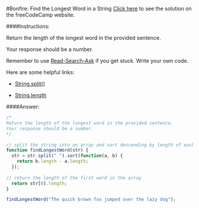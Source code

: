 #Bonfire: Find the Longest Word in a String
<a href="http://freecodecamp.com/challenges/Bonfire:%20Find%20the%20Longest%20Word%20in%20a%20String?solution=%2F*%0AReturn%20the%20length%20of%20the%20longest%20word%20in%20the%20provided%20sentence.%0AYour%20response%20should%20be%20a%20number.%0A*%2F%0A%0A%2F%2F%20split%20the%20string%20into%20an%20array%20and%20sort%20descending%20by%20length%20of%20each%20word%0Afunction%20findLongestWord(str)%20%7B%0A%20%20str%20%3D%20str.split(%22%20%22).sort(function(a%2C%20b)%20%7B%0A%20%20%20%20return%20b.length%20-%20a.length%3B%0A%20%20%7D)%3B%0A%20%20%0A%2F%2F%20return%20the%20length%20of%20the%20first%20word%20in%20the%20array%0A%20%20return%20str%5B0%5D.length%3B%0A%7D%0A%0AfindLongestWord(%22The%20quick%20brown%20fox%20jumped%20over%20the%20lazy%20dog%22)%3B" target="_blank">Click here</a> to see the solution on the freeCodeCamp website.


####Instructions:
<p class="wrappable negative-10">Return the length of the longest word in the provided sentence.</p><p class="wrappable negative-10">Your response should be a number.</p><p class="wrappable negative-10">Remember to use <a href="//github.com/FreeCodeCamp/freecodecamp/wiki/How-to-get-help-when-you-get-stuck" target="_blank">Read-Search-Ask</a> if you get stuck. Write your own code.</p><div class="negative-30-bottom"><div id="MDN-links"><p class="negative-10">Here are some helpful links:</p><div class="negative-10"><ul><li><a href="https://developer.mozilla.org/en-US/docs/Web/JavaScript/Reference/Global_Objects/String/split" target="_blank">String.split()</a></li></ul></div><div class="negative-10"><ul><li><a href="https://developer.mozilla.org/en-US/docs/Web/JavaScript/Reference/Global_Objects/String/length" target="_blank">String.length</a></li></ul></div></div></div>


####Answer:
```javascript
/*
Return the length of the longest word in the provided sentence.
Your response should be a number.
*/

// split the string into an array and sort descending by length of each word
function findLongestWord(str) {
  str = str.split(" ").sort(function(a, b) {
    return b.length - a.length;
  });
  
// return the length of the first word in the array
  return str[0].length;
}

findLongestWord("The quick brown fox jumped over the lazy dog");
```